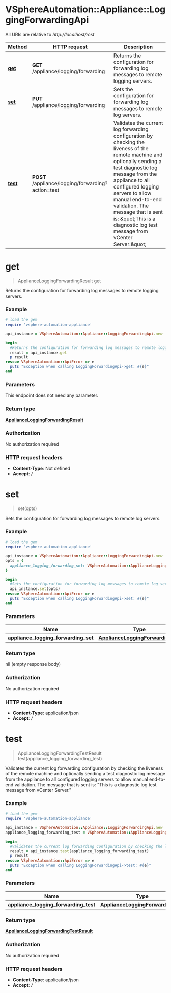 # VSphereAutomation::Appliance::LoggingForwardingApi

All URIs are relative to *http://localhost/rest*

Method | HTTP request | Description
------------- | ------------- | -------------
[**get**](LoggingForwardingApi.md#get) | **GET** /appliance/logging/forwarding | Returns the configuration for forwarding log messages to remote logging servers.
[**set**](LoggingForwardingApi.md#set) | **PUT** /appliance/logging/forwarding | Sets the configuration for forwarding log messages to remote log servers.
[**test**](LoggingForwardingApi.md#test) | **POST** /appliance/logging/forwarding?action&#x3D;test | Validates the current log forwarding configuration by checking the liveness of the remote machine and optionally sending a test diagnostic log message from the appliance to all configured logging servers to allow manual end-to-end validation. The message that is sent is: \&quot;This is a diagnostic log test message from vCenter Server.\&quot;


# **get**
> ApplianceLoggingForwardingResult get

Returns the configuration for forwarding log messages to remote logging servers.

### Example
```ruby
# load the gem
require 'vsphere-automation-appliance'

api_instance = VSphereAutomation::Appliance::LoggingForwardingApi.new

begin
  #Returns the configuration for forwarding log messages to remote logging servers.
  result = api_instance.get
  p result
rescue VSphereAutomation::ApiError => e
  puts "Exception when calling LoggingForwardingApi->get: #{e}"
end
```

### Parameters
This endpoint does not need any parameter.

### Return type

[**ApplianceLoggingForwardingResult**](ApplianceLoggingForwardingResult.md)

### Authorization

No authorization required

### HTTP request headers

 - **Content-Type**: Not defined
 - **Accept**: */*



# **set**
> set(opts)

Sets the configuration for forwarding log messages to remote log servers.

### Example
```ruby
# load the gem
require 'vsphere-automation-appliance'

api_instance = VSphereAutomation::Appliance::LoggingForwardingApi.new
opts = {
  appliance_logging_forwarding_set: VSphereAutomation::ApplianceLoggingForwardingSet.new # ApplianceLoggingForwardingSet | 
}

begin
  #Sets the configuration for forwarding log messages to remote log servers.
  api_instance.set(opts)
rescue VSphereAutomation::ApiError => e
  puts "Exception when calling LoggingForwardingApi->set: #{e}"
end
```

### Parameters

Name | Type | Description  | Notes
------------- | ------------- | ------------- | -------------
 **appliance_logging_forwarding_set** | [**ApplianceLoggingForwardingSet**](ApplianceLoggingForwardingSet.md)|  | [optional] 

### Return type

nil (empty response body)

### Authorization

No authorization required

### HTTP request headers

 - **Content-Type**: application/json
 - **Accept**: */*



# **test**
> ApplianceLoggingForwardingTestResult test(appliance_logging_forwarding_test)

Validates the current log forwarding configuration by checking the liveness of the remote machine and optionally sending a test diagnostic log message from the appliance to all configured logging servers to allow manual end-to-end validation. The message that is sent is: \"This is a diagnostic log test message from vCenter Server.\"

### Example
```ruby
# load the gem
require 'vsphere-automation-appliance'

api_instance = VSphereAutomation::Appliance::LoggingForwardingApi.new
appliance_logging_forwarding_test = VSphereAutomation::ApplianceLoggingForwardingTest.new # ApplianceLoggingForwardingTest | 

begin
  #Validates the current log forwarding configuration by checking the liveness of the remote machine and optionally sending a test diagnostic log message from the appliance to all configured logging servers to allow manual end-to-end validation. The message that is sent is: \"This is a diagnostic log test message from vCenter Server.\"
  result = api_instance.test(appliance_logging_forwarding_test)
  p result
rescue VSphereAutomation::ApiError => e
  puts "Exception when calling LoggingForwardingApi->test: #{e}"
end
```

### Parameters

Name | Type | Description  | Notes
------------- | ------------- | ------------- | -------------
 **appliance_logging_forwarding_test** | [**ApplianceLoggingForwardingTest**](ApplianceLoggingForwardingTest.md)|  | 

### Return type

[**ApplianceLoggingForwardingTestResult**](ApplianceLoggingForwardingTestResult.md)

### Authorization

No authorization required

### HTTP request headers

 - **Content-Type**: application/json
 - **Accept**: */*



